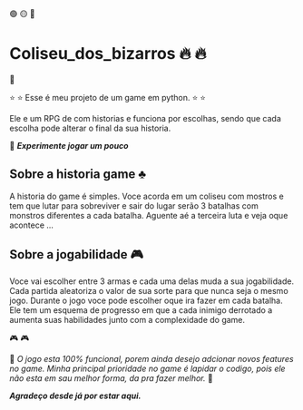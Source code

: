 🟢 🟡 🔴

# Coliseu_dos_bizarros :fire: :fire:

:floppy_disk:

:star: :star: Esse é meu projeto de um game em python. :star: :star:

Ele e um RPG de com historias e funciona por escolhas, sendo que cada escolha pode alterar o final da sua historia.

:pushpin: __*Experimente jogar um pouco*__

## Sobre a historia game :clubs:

A historia do game é simples.
Voce acorda em um coliseu com mostros e tem que lutar para sobreviver e sair do lugar
serão 3 batalhas com monstros diferentes a cada batalha.
Aguente aé a terceira luta e veja oque acontece ...

## Sobre a jogabilidade :video_game:

Voce vai escolher entre 3 armas e cada uma delas muda a sua jogabilidade.
Cada partida aleatoriza o valor de sua sorte para que nunca seja o mesmo jogo.
Durante o jogo voce pode escolher oque ira fazer em cada batalha.
Ele tem um esquema de progresso em que a cada inimigo derrotado a aumenta suas habilidades junto com a complexidade do game.

:video_game: :video_game:

:loudspeaker:
*O jogo esta 100% funcional, porem ainda desejo adcionar novos features no game.*
*Minha principal prioridade no game é lapidar o codigo, pois ele não esta em sau melhor forma, da pra fazer melhor.*
:loudspeaker:

__*Agradeço desde já por estar aqui.*__


